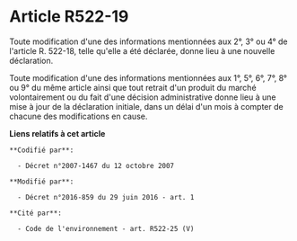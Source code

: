 # Article R522-19

Toute modification d'une des informations mentionnées aux 2°, 3° ou 4° de l'article R. 522-18, telle qu'elle a été déclarée,
donne lieu à une nouvelle déclaration.

Toute modification d'une des informations mentionnées aux 1°, 5°, 6°, 7°, 8° ou 9° du même article ainsi que tout retrait
d'un produit du marché volontairement ou du fait d'une décision administrative donne lieu à une mise à jour de la déclaration
initiale, dans un délai d'un mois à compter de chacune des modifications en cause.

**Liens relatifs à cet article**

	**Codifié par**:

	  - Décret n°2007-1467 du 12 octobre 2007

	**Modifié par**:

	  - Décret n°2016-859 du 29 juin 2016 - art. 1

	**Cité par**:

	  - Code de l'environnement - art. R522-25 (V)
